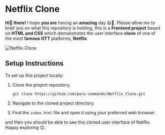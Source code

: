 # Netflix Clone

**Hi👋 there!** I hope **you are** having an **amazing** day 😃🌻. Please *allow me* to brief you on what this repository is holding, this is a **Frontend project** based on **HTML and CSS** which demonstrates the user interface **clone** of one of the most **famous OTT** platforms, **Netflix**.

![Netflix Clone](https://github.com/para-commando/Netflix_Clone/assets/123434846/140a919b-ccf7-4063-9435-b1902511d1a3)

## Setup Instructions

To set up this project locally:

1. Clone the project repository.
   ```
   git clone https://github.com/para-commando/Netflix_Clone.git
   ```

2. Navigate to the cloned project directory.

3. Find the `index.html` file and open it using your preferred web browser.

and then you should be able to see this cloned user interface of Netflix. Happy exploring 😊.
